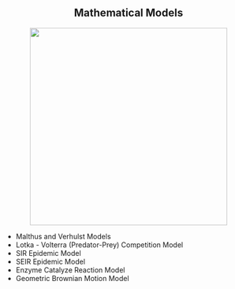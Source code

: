 ## <div align="center"> Mathematical Models
  
<div id="header" align="center">
  <img src="https://cdn-images-1.medium.com/fit/t/1600/480/1*GUjIYs3dhe69gIF3EU0aWw.png" width="400"/>
</div>

* Malthus and Verhulst Models 
* Lotka - Volterra (Predator-Prey) Competition Model
* SIR Epidemic Model
* SEIR Epidemic Model
* Enzyme Catalyze Reaction Model
* Geometric Brownian Motion Model



